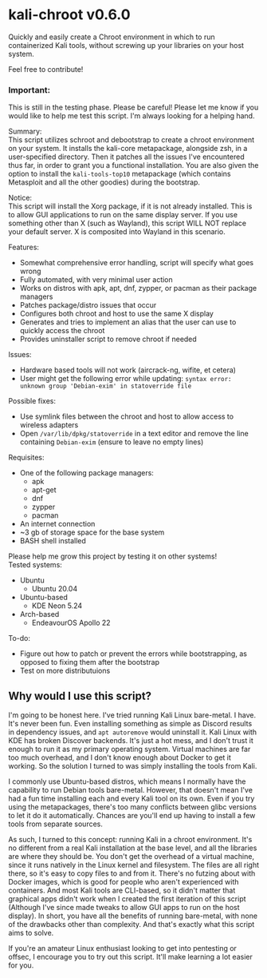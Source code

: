 # kali-chroot v0.6.0
Quickly and easily create a Chroot environment in which to run containerized Kali tools, without screwing up your libraries on your host system.

Feel free to contribute!

### Important:
This is still in the testing phase. Please be careful!
Please let me know if you would like to help me test this script. I'm always looking for a helping hand.

Summary:  
This script utilizes schroot and debootstrap to create a chroot environment on your system. It installs the kali-core metapackage, alongside zsh, in a user-specified directory. Then it patches all the issues I've encountered thus far, in order to grant you a functional installation. You are also given the option to install the ` kali-tools-top10 ` metapackage (which contains Metasploit and all the other goodies) during the bootstrap.

Notice:  
This script will install the Xorg package, if it is not already installed. This is to allow GUI applications to run on the same display server. If you use something other than X (such as Wayland), this script WILL NOT replace your default server. X is composited into Wayland in this scenario.

Features:
- Somewhat comprehensive error handling, script will specify what goes wrong
- Fully automated, with very minimal user action
- Works on distros with apk, apt, dnf, zypper, or pacman as their package managers
- Patches package/distro issues that occur
- Configures both chroot and host to use the same X display
- Generates and tries to implement an alias that the user can use to quickly access the chroot
- Provides uninstaller script to remove chroot if needed

Issues:
 - Hardware based tools will not work (aircrack-ng, wifite, et cetera)
 - User might get the following error while updating: ` syntax error: unknown group 'Debian-exim' in statoverride file `
 
Possible fixes:
- Use symlink files between the chroot and host to allow access to wireless adapters
- Open ` /var/lib/dpkg/statoverride ` in a text editor and remove the line containing ` Debian-exim ` (ensure to leave no empty lines)

Requisites:
- One of the following package managers:
    - apk
    - apt-get
    - dnf
    - zypper
    - pacman
- An internet connection
- ~3 gb of storage space for the base system
- BASH shell installed

Please help me grow this project by testing it on other systems!  
Tested systems:
- Ubuntu
    - Ubuntu 20.04
- Ubuntu-based
    - KDE Neon 5.24
- Arch-based
    - EndeavourOS Apollo 22

To-do:
- Figure out how to patch or prevent the errors while bootstrapping, as opposed to fixing them after the bootstrap
- Test on more distributuions

## Why would I use this script?
I'm going to be honest here. I've tried running Kali Linux bare-metal. I have. It's never been fun. Even installing something as simple as Discord results in dependency issues, and ` apt autoremove ` would uninstall it. Kali Linux with KDE has broken Discover backends. It's just a hot mess, and I don't trust it enough to run it as my primary operating system. Virtual machines are far too much overhead, and I don't know enough about Docker to get it working. So the solution I turned to was simply installing the tools from Kali.

I commonly use Ubuntu-based distros, which means I normally have the capability to run Debian tools bare-metal. However, that doesn't mean I've had a fun time installing each and every Kali tool on its own. Even if you try using the metapackages, there's too many conflicts between glibc versions to let it do it automatically. Chances are you'll end up having to install a few tools from separate sources.

As such, I turned to this concept: running Kali in a chroot environment. It's no different from a real Kali installation at the base level, and all the libraries are where they should be. You don't get the overhead of a virtual machine, since it runs natively in the Linux kernel and filesystem. The files are all right there, so it's easy to copy files to and from it. There's no futzing about with Docker images, which is good for people who aren't experienced with containers. And most Kali tools are CLI-based, so it didn't matter that graphical apps didn't work when I created the first iteration of this script (Although I've since made tweaks to allow GUI apps to run on the host display). In short, you have all the benefits of running bare-metal, with none of the drawbacks other than complexity. And that's exactly what this script aims to solve.

If you're an amateur Linux enthusiast looking to get into pentesting or offsec, I encourage you to try out this script. It'll make learning a lot easier for you.
